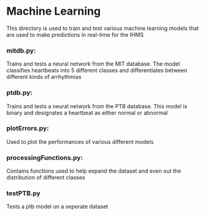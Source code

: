 # Machine Learning

This directory is used to train and test various machine learning models that are used to make predictions in real-time for the IHMS

### mitdb.py:

Trains and tests a neural network from the MIT database. The model classifies heartbeats into 5 different classes and differentiates between different kinds of arrhythmias

### ptdb.py:

Trains and tests a neural network from the PTB database. This model is binary and designates a heartbeat as either normal or abnormal

### plotErrors.py:

Used to plot the performances of various different models

### processingFunctions.py:

Contains functions used to help expand the dataset and even out the distribution of different classes

### testPTB.py

Tests a ptb model on a seperate dataset